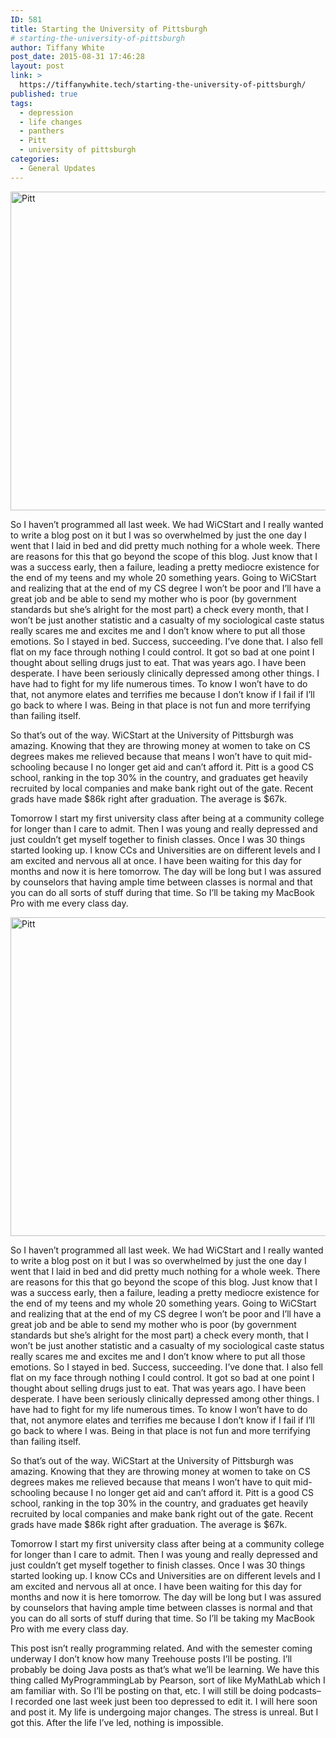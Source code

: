 ```yaml
---
ID: 581
title: Starting the University of Pittsburgh
# starting-the-university-of-pittsburgh
author: Tiffany White
post_date: 2015-08-31 17:46:28
layout: post
link: >
  https://tiffanywhite.tech/starting-the-university-of-pittsburgh/
published: true
tags:
  - depression
  - life changes
  - panthers
  - Pitt
  - university of pittsburgh
categories:
  - General Updates
---
```



<img class="aligncenter" src="http://helloburgh.me/wp-content/uploads/2015/08/wpid-1024px-University_of_Pittsburgh_Seal_official.png" alt="Pitt" width="510" height="510" />

So I haven’t programmed all last week. We had WiCStart and I really wanted to write a blog post on it but I was so overwhelmed by just the one day I went that I laid in bed and did pretty much nothing for a whole week. There are reasons for this that go beyond the scope of this blog. Just know that I was a success early, then a failure, leading a pretty mediocre existence for the end of my teens and my whole 20 something years. Going to WiCStart and realizing that at the end of my CS degree I won’t be poor and I’ll have a great job and be able to send my mother who is poor (by government standards but she’s alright for the most part) a check every month, that I won’t be just another statistic and a casualty of my sociological caste status really scares me and excites me and I don’t know where to put all those emotions. So I stayed in bed. Success, succeeding. I’ve done that. I also fell flat on my face through nothing I could control. It got so bad at one point I thought about selling drugs just to eat. That was years ago. I have been desperate. I have been seriously clinically depressed among other things. I have had to fight for my life numerous times. To know I won’t have to do that, not anymore elates and terrifies me because I don’t know if I fail if I’ll go back to where I was. Being in that place is not fun and more terrifying than failing itself.

So that’s out of the way. WiCStart at the University of Pittsburgh was amazing. Knowing that they are throwing money at women to take on CS degrees makes me relieved because that means I won’t have to quit mid-schooling because I no longer get aid and can’t afford it. Pitt is a good CS school, ranking in the top 30% in the country, and graduates get heavily recruited by local companies and make bank right out of the gate. Recent grads have made $86k right after graduation. The average is $67k.

Tomorrow I start my first university class after being at a community college for longer than I care to admit. Then I was young and really depressed and just couldn’t get myself together to finish classes. Once I was 30 things started looking up. I know CCs and Universities are on different levels and I am excited and nervous all at once. I have been waiting for this day for months and now it is here tomorrow. The day will be long but I was assured by counselors that having ample time between classes is normal and that you can do all sorts of stuff during that time. So I’ll be taking my MacBook Pro with me every class day.




<img class="aligncenter" src="http://helloburgh.me/wp-content/uploads/2015/08/wpid-1024px-University_of_Pittsburgh_Seal_official.png" alt="Pitt" width="510" height="510" />

So I haven’t programmed all last week. We had WiCStart and I really wanted to write a blog post on it but I was so overwhelmed by just the one day I went that I laid in bed and did pretty much nothing for a whole week. There are reasons for this that go beyond the scope of this blog. Just know that I was a success early, then a failure, leading a pretty mediocre existence for the end of my teens and my whole 20 something years. Going to WiCStart and realizing that at the end of my CS degree I won’t be poor and I’ll have a great job and be able to send my mother who is poor (by government standards but she’s alright for the most part) a check every month, that I won’t be just another statistic and a casualty of my sociological caste status really scares me and excites me and I don’t know where to put all those emotions. So I stayed in bed. Success, succeeding. I’ve done that. I also fell flat on my face through nothing I could control. It got so bad at one point I thought about selling drugs just to eat. That was years ago. I have been desperate. I have been seriously clinically depressed among other things. I have had to fight for my life numerous times. To know I won’t have to do that, not anymore elates and terrifies me because I don’t know if I fail if I’ll go back to where I was. Being in that place is not fun and more terrifying than failing itself.

So that’s out of the way. WiCStart at the University of Pittsburgh was amazing. Knowing that they are throwing money at women to take on CS degrees makes me relieved because that means I won’t have to quit mid-schooling because I no longer get aid and can’t afford it. Pitt is a good CS school, ranking in the top 30% in the country, and graduates get heavily recruited by local companies and make bank right out of the gate. Recent grads have made $86k right after graduation. The average is $67k.

Tomorrow I start my first university class after being at a community college for longer than I care to admit. Then I was young and really depressed and just couldn’t get myself together to finish classes. Once I was 30 things started looking up. I know CCs and Universities are on different levels and I am excited and nervous all at once. I have been waiting for this day for months and now it is here tomorrow. The day will be long but I was assured by counselors that having ample time between classes is normal and that you can do all sorts of stuff during that time. So I’ll be taking my MacBook Pro with me every class day.





This post isn’t really programming related. And with the semester coming underway I don’t know how many Treehouse posts I’ll be posting. I’ll probably be doing Java posts as that’s what we’ll be learning. We have this thing called MyProgrammingLab by Pearson, sort of like MyMathLab which I am familiar with. So I’ll be posting on that, etc. I will still be doing podcasts– I recorded one last week just been too depressed to edit it. I will here soon and post it. My life is undergoing major changes. The stress is unreal. But I got this. After the life I’ve led, nothing is impossible.
